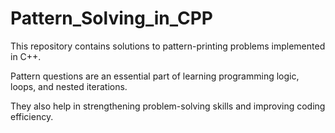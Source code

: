 # Pattern_Solving_in_CPP
This repository contains solutions to pattern-printing problems implemented in C++.

Pattern questions are an essential part of learning programming logic, loops, and nested iterations.

They also help in strengthening problem-solving skills and improving coding efficiency.


